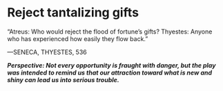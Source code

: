 # Reject tantalizing gifts

“Atreus: Who would reject the flood of fortune’s gifts?
Thyestes: Anyone who has experienced how easily they flow back.”

—SENECA, THYESTES, 536

***Perspective: Not every opportunity is fraught with danger, but the play was intended to remind us that our attraction toward what is new and shiny can lead us into serious trouble.***